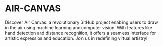 # AIR-CANVAS
Discover Air Canvas: a revolutionary GitHub project enabling users to draw in the air using machine learning and computer vision. With features like hand detection and distance recognition, it offers a seamless interface for artistic expression and education. Join us in redefining virtual artistry!

